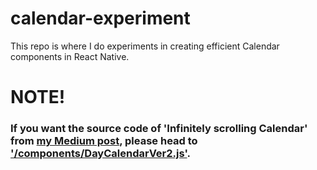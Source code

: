 # calendar-experiment
This repo is where I do experiments in creating efficient Calendar components in React Native.

# NOTE!
### If you want the source code of 'Infinitely scrolling Calendar' from <a href="https://medium.com/p/2ca9f44c2d8f/edit">my Medium post</a>, please head to <a href="https://github.com/minhchinh97h/calendar-experiment/blob/master/components/DayCalendarVer2.js">'/components/DayCalendarVer2.js'</a>.
